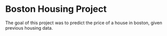 # Boston Housing Project

The goal of this project was to predict the price of a house in boston, given previous housing data.
